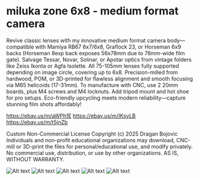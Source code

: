 # miluka zone 6x8 - medium format camera
Revive classic lenses with my innovative medium format camera body—compatible with Mamiya RB67 6x7/6x8, Graflock 23, or Horseman 6x9 backs (Horseman 8exp back exposes 56x78mm due to 78mm-wide film gate). Salvage Tessar, Novar, Solinar, or Apotar optics from vintage folders like Zeiss Ikonta or Agfa Isolette. All 75-105mm lenses fully supported depending on image circle, covering up to 6x8. Precision-milled from hardwood, POM, or 3D-printed for flawless alignment and smooth focusing via M65 helicoids (17-31mm). To manufacture with CNC, use 2 20mm boards, plus M4 screws and M4 locknuts. Add tripod mount and hot shoe for pro setups. Eco-friendly upcycling meets modern reliability—capture stunning film shots affordably!

https://ebay.us/m/aWPh1E
https://ebay.us/m/IKsyLB
https://ebay.us/m/t5jnZb



Custom Non-Commercial License
Copyright (c) 2025 Dragan Bojovic
Individuals and non-profit educational organizations may download, CNC-mill or 3D-print the files for personal/educational use, and modify privately.
No commercial use, distribution, or use by other organizations.
AS IS, WITHOUT WARRANTY.


![Alt text](https://github.com/Draganito/miluka-zone/blob/main/miluka_back.jpeg)
![Alt text](https://github.com/Draganito/miluka-zone/blob/main/miluka_front.jpeg
)
![Alt text](https://github.com/Draganito/miluka-zone/blob/main/miluka_unibody.jpeg)
![Alt text](https://github.com/Draganito/miluka-zone/blob/main/miluka_unibody2.jpeg)
![Alt text](https://github.com/Draganito/miluka-zone/blob/main/render.jpeg)
